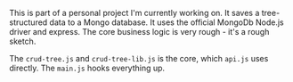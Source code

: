 This is part of a personal project I'm currently working on. It saves a tree-structured data to a Mongo database. It uses the official MongoDb Node.js driver and express. The core business logic is very rough - it's a rough sketch.

The `crud-tree.js` and `crud-tree-lib.js` is the core, which `api.js` uses directly. The `main.js` hooks everything up.
